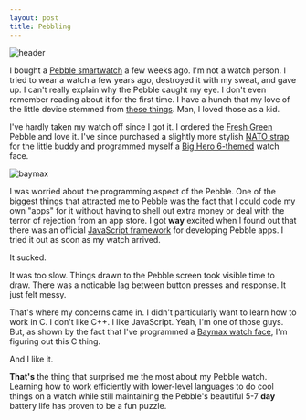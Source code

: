 ```yaml
---
layout: post
title: Pebbling
---
```


![header](http://www.jessemillar.com/images/posts/pebbling/header.png)

I bought a [Pebble smartwatch](http://www.getpebble.com/) a few weeks ago. I'm not a watch person. I tried to wear a watch a few years ago, destroyed it with my sweat, and gave up. I can't really explain why the Pebble caught my eye. I don't even remember reading about it for the first time. I have a hunch that my love of the little device stemmed from [these things](http://digimon.wikia.com/wiki/Digimon_Virtual_Pet). Man, I loved those as a kid.

I've hardly taken my watch off since I got it. I ordered the [Fresh Green](https://getpebble.com/freshhotfly) Pebble and love it. I've since purchased a slightly more stylish [NATO strap](http://natostrapsco.com/collections/22mm-straps/products/the-watchuseek-f71-edition-nato-strap) for the little buddy and programmed myself a [Big Hero 6-themed](https://github.com/jessemillar/Baymax) watch face.

![baymax](http://www.jessemillar.com/images/posts/pebbling/baymax.png)

I was worried about the programming aspect of the Pebble. One of the biggest things that attracted me to Pebble was the fact that I could code my own "apps" for it without having to shell out extra money or deal with the terror of rejection from an app store. I got **way** excited when I found out that there was an official [JavaScript framework](http://pebble.github.io/pebblejs/) for developing Pebble apps. I tried it out as soon as my watch arrived.

It sucked.

It was too slow. Things drawn to the Pebble screen took visible time to draw. There was a noticable lag between button presses and response. It just felt messy.

That's where my concerns came in. I didn't particularly want to learn how to work in C. I don't like C++. I like JavaScript. Yeah, I'm one of those guys.  But, as shown by the fact that I've programmed a [Baymax watch face](https://github.com/jessemillar/Baymax), I'm figuring out this C thing.

And I like it.

**That's** the thing that surprised me the most about my Pebble watch. Learning how to work efficiently with lower-level languages to do cool things on a watch while still maintaining the Pebble's beautiful 5-7 **day** battery life has proven to be a fun puzzle.